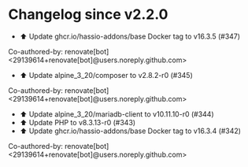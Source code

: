 # Changelog since v2.2.0
- ⬆️ Update ghcr.io/hassio-addons/base Docker tag to v16.3.5 (#347)

Co-authored-by: renovate[bot] <29139614+renovate[bot]@users.noreply.github.com> 
- ⬆️ Update alpine_3_20/composer to v2.8.2-r0 (#345)

Co-authored-by: renovate[bot] <29139614+renovate[bot]@users.noreply.github.com> 
- ⬆️ Update alpine_3_20/mariadb-client to v10.11.10-r0 (#344) 
- ⬆️ Update PHP to v8.3.13-r0 (#343) 
- ⬆️ Update ghcr.io/hassio-addons/base Docker tag to v16.3.4 (#342)

Co-authored-by: renovate[bot] <29139614+renovate[bot]@users.noreply.github.com> 
